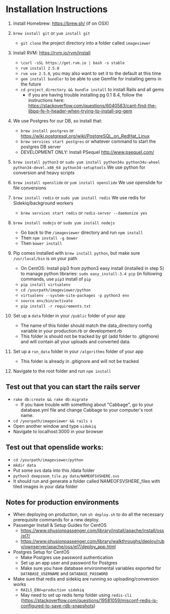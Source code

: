 # Installation Instructions

1. Install Homebrew: https://brew.sh/ (if on OSX)
2. `brew install git` or `yum install git`
   * `git clone` the project directory into a folder called `imageviewer`
3. Install RVM: https://rvm.io/rvm/install
	 * `\curl -sSL https://get.rvm.io | bash -s stable`
	 * `rvm install 2.5.0`
	 * `rvm use 2.5.0`, you may also want to set it to the default at this time
	 * `gem install bundler` to be able to use Gemfile for installing gems in the future
	 * `cd project_directory && bundle install` to install Rails and all gems 
	   * if you are having trouble installing pg 0.1 8.4, follow the instructions here: https://stackoverflow.com/questions/6040583/cant-find-the-libpq-fe-h-header-when-trying-to-install-pg-gem
	 
4. We use Postgres for our DB, so install that:
	 * `brew install postgres` or https://wiki.postgresql.org/wiki/PostgreSQL_on_RedHat_Linux
	 * `brew services start postgres` or whatever command to start the postgres DB server
	 * DEVELOPMENT ONLY: Install PSequel http://www.psequel.com/
5. `brew install python3` or `sudo yum install python34u python34u-wheel python34-devel.x86_64 python34-setuptools` We use python for conversion and heavy scripts
6. `brew install openslide` or `yum install openslide` We use openslide for file conversions
7. `brew install redis` or `sudo yum install redis` We use redis for Sidekiq/background workers
	 * `brew services start redis` or `redis-server --daemonize yes`
8. `brew install nodejs` or `sudo yum install nodejs`
	 * Go back to the `/imageviewer` directory and run `npm install`
	 * Then `npm install -g bower`
	 * Then `bower install`
9. Pip comes installed with `brew install python`, but make sure `/usr/local/bin` is on your path 
	 * On CentOS: Install pip3 from python3 easy install (installed in step 5) to manage python libraries: `sudo easy_install-3.4 pip` (in following commands, use `pip3` install of `pip`
	 * `pip install virtualenv`  
	 * `cd /yourpath/imageviewer/python`
	 * `virtualenv --system-site-packages -p python3 env`
	 * `source env/bin/activate`
	 * `pip install -r requirements.txt`
11. Set up a `data` folder in your `/public` folder of your app
	* The name of this folder should match the data_directory config variable in your production.rb or development.rb
	* This folder is should not be tracked by git (add folder to .gitignore) and will contain all your uploads and converted data.
12. Set up a `run_data` folder in your `/algorithms` folder of your app
	* This folder is already in .gitignore and will not be tracked
13. Navigate to the root folder and run `npm install`

## Test out that you can start the rails server
* `rake db:create && rake db:migrate`
	* If you have trouble with something about "Cabbage", go to your database.yml file and change Cabbage to your computer's root name.
* `cd /yourpath/imageviewer && rails s`
* Open another window and type `sidekiq`
* Navigate to localhost:3000 in your browser

## Test out that openslide works: 
* `cd /yourpath/imageviewer/python`
* `mkdir data`
* Put some svs data into this /data folder
* `python3 deepzoom_tile.py data/NAMEOFSVSHERE.svs`
* It should run and generate a folder called NAMEOFSVSHERE_files with tiled images in your data folder

## Notes for production environments
* When deploying on production, run `sh deploy.sh` to do all the necessary prerequisite commands for a new deploy.
* Passenger Install & Setup Guides for CentOS
	* https://www.phusionpassenger.com/library/install/apache/install/oss/el7/ 
	* https://www.phusionpassenger.com/library/walkthroughs/deploy/ruby/ownserver/apache/oss/el7/deploy_app.html
* Postgres Setup for CentOS
	* Make Postgres use password authentication
	* Set up an app user and password for Postgres
	* Make sure you have database environmental variables exported for `DATABASE_USERNAME` and `DATABASE_PASSWORD`
* Make sure that redis and sidekiq are running so uploading/conversion works
	* `RAILS_ENV=production sidekiq`
	* May need to set up redis temp folder using `redis-cli` (https://stackoverflow.com/questions/19581059/misconf-redis-is-configured-to-save-rdb-snapshots)
